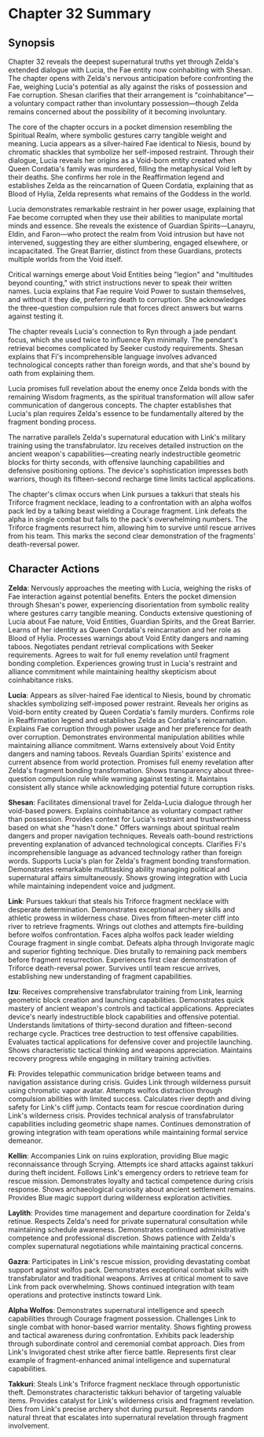 # Chapter 32 Summary

## Synopsis

Chapter 32 reveals the deepest supernatural truths yet through Zelda's extended dialogue with Lucia, the Fae entity now coinhabiting with Shesan. The chapter opens with Zelda's nervous anticipation before confronting the Fae, weighing Lucia's potential as ally against the risks of possession and Fae corruption. Shesan clarifies that their arrangement is "coinhabitance"—a voluntary compact rather than involuntary possession—though Zelda remains concerned about the possibility of it becoming involuntary.

The core of the chapter occurs in a pocket dimension resembling the Spiritual Realm, where symbolic gestures carry tangible weight and meaning. Lucia appears as a silver-haired Fae identical to Niesis, bound by chromatic shackles that symbolize her self-imposed restraint. Through their dialogue, Lucia reveals her origins as a Void-born entity created when Queen Cordatia's family was murdered, filling the metaphysical Void left by their deaths. She confirms her role in the Reaffirmation legend and establishes Zelda as the reincarnation of Queen Cordatia, explaining that as Blood of Hylia, Zelda represents what remains of the Goddess in the world.

Lucia demonstrates remarkable restraint in her power usage, explaining that Fae become corrupted when they use their abilities to manipulate mortal minds and essence. She reveals the existence of Guardian Spirits—Lanayru, Eldin, and Faron—who protect the realm from Void intrusion but have not intervened, suggesting they are either slumbering, engaged elsewhere, or incapacitated. The Great Barrier, distinct from these Guardians, protects multiple worlds from the Void itself.

Critical warnings emerge about Void Entities being "legion" and "multitudes beyond counting," with strict instructions never to speak their written names. Lucia explains that Fae require Void Power to sustain themselves, and without it they die, preferring death to corruption. She acknowledges the three-question compulsion rule that forces direct answers but warns against testing it.

The chapter reveals Lucia's connection to Ryn through a jade pendant focus, which she used twice to influence Ryn minimally. The pendant's retrieval becomes complicated by Seeker custody requirements. Shesan explains that Fi's incomprehensible language involves advanced technological concepts rather than foreign words, and that she's bound by oath from explaining them.

Lucia promises full revelation about the enemy once Zelda bonds with the remaining Wisdom fragments, as the spiritual transformation will allow safer communication of dangerous concepts. The chapter establishes that Lucia's plan requires Zelda's essence to be fundamentally altered by the fragment bonding process.

The narrative parallels Zelda's supernatural education with Link's military training using the transfabrulator. Izu receives detailed instruction on the ancient weapon's capabilities—creating nearly indestructible geometric blocks for thirty seconds, with offensive launching capabilities and defensive positioning options. The device's sophistication impresses both warriors, though its fifteen-second recharge time limits tactical applications.

The chapter's climax occurs when Link pursues a takkuri that steals his Triforce fragment necklace, leading to a confrontation with an alpha wolfos pack led by a talking beast wielding a Courage fragment. Link defeats the alpha in single combat but falls to the pack's overwhelming numbers. The Triforce fragments resurrect him, allowing him to survive until rescue arrives from his team. This marks the second clear demonstration of the fragments' death-reversal power.

## Character Actions

**Zelda**: Nervously approaches the meeting with Lucia, weighing the risks of Fae interaction against potential benefits. Enters the pocket dimension through Shesan's power, experiencing disorientation from symbolic reality where gestures carry tangible meaning. Conducts extensive questioning of Lucia about Fae nature, Void Entities, Guardian Spirits, and the Great Barrier. Learns of her identity as Queen Cordatia's reincarnation and her role as Blood of Hylia. Processes warnings about Void Entity dangers and naming taboos. Negotiates pendant retrieval complications with Seeker requirements. Agrees to wait for full enemy revelation until fragment bonding completion. Experiences growing trust in Lucia's restraint and alliance commitment while maintaining healthy skepticism about coinhabitance risks.

**Lucia**: Appears as silver-haired Fae identical to Niesis, bound by chromatic shackles symbolizing self-imposed power restraint. Reveals her origins as Void-born entity created by Queen Cordatia's family murders. Confirms role in Reaffirmation legend and establishes Zelda as Cordatia's reincarnation. Explains Fae corruption through power usage and her preference for death over corruption. Demonstrates environmental manipulation abilities while maintaining alliance commitment. Warns extensively about Void Entity dangers and naming taboos. Reveals Guardian Spirits' existence and current absence from world protection. Promises full enemy revelation after Zelda's fragment bonding transformation. Shows transparency about three-question compulsion rule while warning against testing it. Maintains consistent ally stance while acknowledging potential future corruption risks.

**Shesan**: Facilitates dimensional travel for Zelda-Lucia dialogue through her void-based powers. Explains coinhabitance as voluntary compact rather than possession. Provides context for Lucia's restraint and trustworthiness based on what she "hasn't done." Offers warnings about spiritual realm dangers and proper navigation techniques. Reveals oath-bound restrictions preventing explanation of advanced technological concepts. Clarifies Fi's incomprehensible language as advanced technology rather than foreign words. Supports Lucia's plan for Zelda's fragment bonding transformation. Demonstrates remarkable multitasking ability managing political and supernatural affairs simultaneously. Shows growing integration with Lucia while maintaining independent voice and judgment.

**Link**: Pursues takkuri that steals his Triforce fragment necklace with desperate determination. Demonstrates exceptional archery skills and athletic prowess in wilderness chase. Dives from fifteen-meter cliff into river to retrieve fragments. Wrings out clothes and attempts fire-building before wolfos confrontation. Faces alpha wolfos pack leader wielding Courage fragment in single combat. Defeats alpha through Invigorate magic and superior fighting technique. Dies brutally to remaining pack members before fragment resurrection. Experiences first clear demonstration of Triforce death-reversal power. Survives until team rescue arrives, establishing new understanding of fragment capabilities.

**Izu**: Receives comprehensive transfabrulator training from Link, learning geometric block creation and launching capabilities. Demonstrates quick mastery of ancient weapon's controls and tactical applications. Appreciates device's nearly indestructible block capabilities and offensive potential. Understands limitations of thirty-second duration and fifteen-second recharge cycle. Practices tree destruction to test offensive capabilities. Evaluates tactical applications for defensive cover and projectile launching. Shows characteristic tactical thinking and weapons appreciation. Maintains recovery progress while engaging in military training activities.

**Fi**: Provides telepathic communication bridge between teams and navigation assistance during crisis. Guides Link through wilderness pursuit using chromatic vapor avatar. Attempts wolfos distraction through compulsion abilities with limited success. Calculates river depth and diving safety for Link's cliff jump. Contacts team for rescue coordination during Link's wilderness crisis. Provides technical analysis of transfabrulator capabilities including geometric shape names. Continues demonstration of growing integration with team operations while maintaining formal service demeanor.

**Kellin**: Accompanies Link on ruins exploration, providing Blue magic reconnaissance through Scrying. Attempts ice shard attacks against takkuri during theft incident. Follows Link's emergency orders to retrieve team for rescue mission. Demonstrates loyalty and tactical competence during crisis response. Shows archaeological curiosity about ancient settlement remains. Provides Blue magic support during wilderness exploration activities.

**Laylith**: Provides time management and departure coordination for Zelda's retinue. Respects Zelda's need for private supernatural consultation while maintaining schedule awareness. Demonstrates continued administrative competence and professional discretion. Shows patience with Zelda's complex supernatural negotiations while maintaining practical concerns.

**Gazra**: Participates in Link's rescue mission, providing devastating combat support against wolfos pack. Demonstrates exceptional combat skills with transfabrulator and traditional weapons. Arrives at critical moment to save Link from pack overwhelming. Shows continued integration with team operations and protective instincts toward Link.

**Alpha Wolfos**: Demonstrates supernatural intelligence and speech capabilities through Courage fragment possession. Challenges Link to single combat with honor-based warrior mentality. Shows fighting prowess and tactical awareness during confrontation. Exhibits pack leadership through subordinate control and ceremonial combat approach. Dies from Link's Invigorated chest strike after fierce battle. Represents first clear example of fragment-enhanced animal intelligence and supernatural capabilities.

**Takkuri**: Steals Link's Triforce fragment necklace through opportunistic theft. Demonstrates characteristic takkuri behavior of targeting valuable items. Provides catalyst for Link's wilderness crisis and fragment revelation. Dies from Link's precise archery shot during pursuit. Represents random natural threat that escalates into supernatural revelation through fragment involvement.
